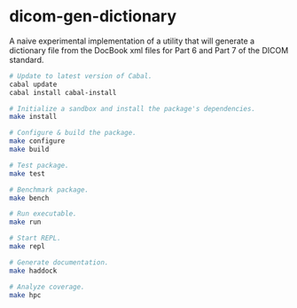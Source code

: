 # dicom-gen-dictionary

A naive experimental implementation of a utility that will generate a dictionary file from the DocBook xml files for Part 6 and Part 7 of the DICOM standard.

``` sh
# Update to latest version of Cabal.
cabal update
cabal install cabal-install

# Initialize a sandbox and install the package's dependencies.
make install

# Configure & build the package.
make configure
make build

# Test package.
make test

# Benchmark package.
make bench

# Run executable.
make run

# Start REPL.
make repl

# Generate documentation.
make haddock

# Analyze coverage.
make hpc
```
